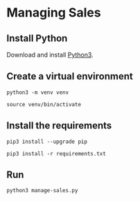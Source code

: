 # Managing Sales

## Install Python 

Download and install [Python3](https://www.python.org/downloads/). 

## Create a virtual environment 

```
python3 -m venv venv

source venv/bin/activate
```

## Install the requirements

```
pip3 install --upgrade pip

pip3 install -r requirements.txt
```

## Run 
```
python3 manage-sales.py
```